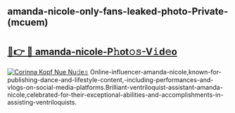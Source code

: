 ## amanda-nicole-only-fans​-leaked-photo​-Private-(mcuem)


# <h2><a href="https://mediaupload.pro?title=amanda-nicole&ref=git">🔗👉 🔴 amanda-nicole-P𝚑ot𝚘𝚜-V𝚒d𝚎o</a></h2>

[![Corinna Kopf Nue Nu𝚍e𝚜](https://i.imgur.com/0qMVB7G.gif)](https://mediaupload.pro?title=amanda-nicole&ref=git)
Online-influencer-amanda-nicole,known-for-publishing-dance-and-lifestyle-content,-including-performances-and-vlogs-on-social-media-platforms.Brilliant-ventriloquist-assistant-amanda-nicole,celebrated-for-their-exceptional-abilities-and-accomplishments-in-assisting-ventriloquists.  